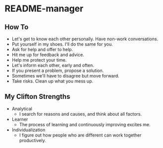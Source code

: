 # README-manager

## How To

* Let's get to know each other personally. Have non-work conversations.
* Put yourself in my shoes. I'll do the same for you.
* Ask for help and offer to help.
* Hit me up for feedback and advice.
* Help me protect your time.
* Let's inform each other, early and often.
* If you present a problem, propose a solution.
* Sometimes we'll have to disagree but move forward.
* Take risks. Clean up what you mess up.

## My Clifton Strengths

* Analytical
  * I search for reasons and causes, and think about all factors.
* Learner
  * The process of learning and continuously improving excites me.
* Individualization
  * I figure out how people who are different can work together productively.
